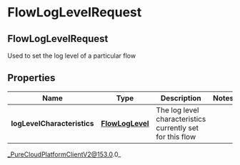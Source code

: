 # FlowLogLevelRequest

## FlowLogLevelRequest
Used to set the log level of a particular flow

## Properties

|Name | Type | Description | Notes|
|------------ | ------------- | ------------- | -------------|
| **logLevelCharacteristics** | [**FlowLogLevel**](FlowLogLevel) | The log level characteristics currently set for this flow | |



_PureCloudPlatformClientV2@153.0.0_
